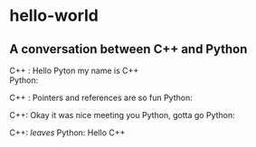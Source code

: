 # hello-world

## A conversation between C++  and Python

C++ : Hello Pyton my name is C++   
Python: 

C++ : Pointers and references are so fun
Python: 

C++: Okay it was nice meeting you Python, gotta go
Python:

C++: *leaves* 
Python: Hello C++ 
